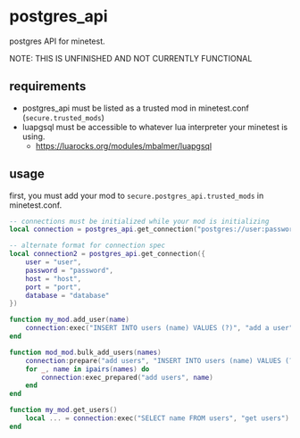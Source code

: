 # postgres_api

postgres API for minetest.

NOTE: THIS IS UNFINISHED AND NOT CURRENTLY FUNCTIONAL

## requirements

* postgres_api must be listed as a trusted mod in minetest.conf (`secure.trusted_mods`)
* luapgsql must be accessible to whatever lua interpreter your minetest is using.
  * https://luarocks.org/modules/mbalmer/luapgsql

## usage

first, you must add your mod to `secure.postgres_api.trusted_mods` in minetest.conf.

```lua
-- connections must be initialized while your mod is initializing
local connection = postgres_api.get_connection("postgres://user:password@host:port/database")

-- alternate format for connection spec
local connection2 = postgres_api.get_connection({
    user = "user",
    password = "password",
    host = "host",
    port = "port",
    database = "database"
})

function my_mod.add_user(name)
    connection:exec("INSERT INTO users (name) VALUES (?)", "add a user", name)
end

function mod_mod.bulk_add_users(names)
    connection:prepare("add users", "INSERT INTO users (name) VALUES (?)")
    for _, name in ipairs(names) do
        connection:exec_prepared("add users", name)
    end
end

function my_mod.get_users()
    local ... = connection:exec("SELECT name FROM users", "get users")
end
```
